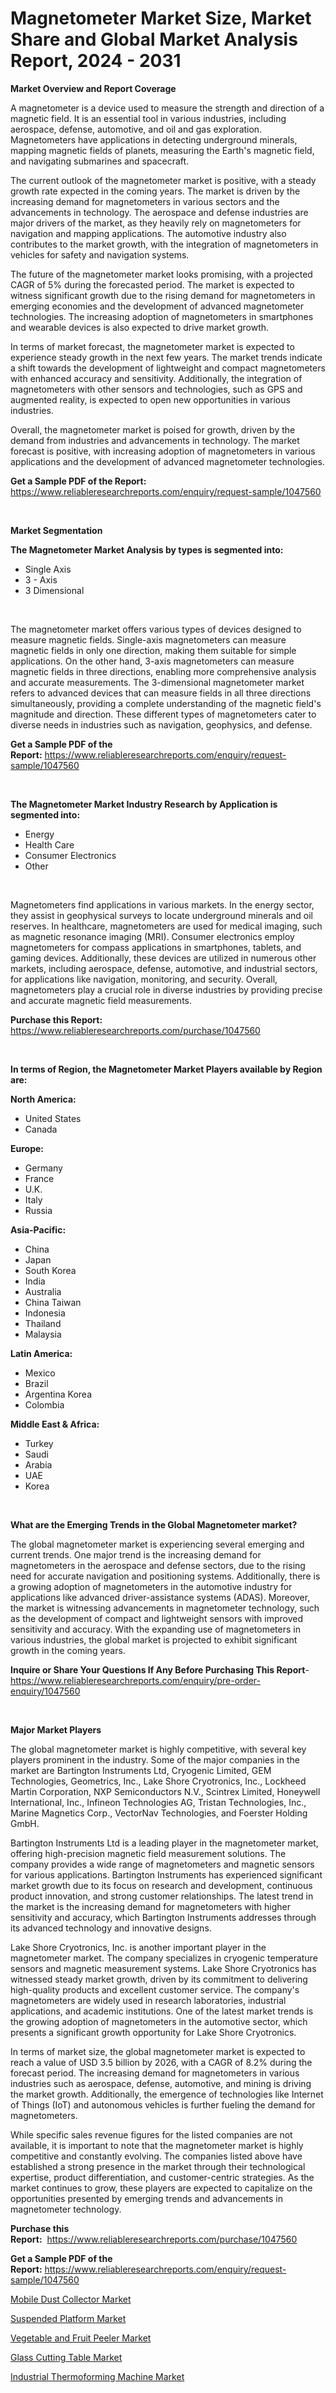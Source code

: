 <p><h1>Magnetometer Market Size, Market Share and Global Market Analysis Report, 2024 - 2031</h1></p><p><strong>Market Overview and Report Coverage</strong></p>
<p><p>A magnetometer is a device used to measure the strength and direction of a magnetic field. It is an essential tool in various industries, including aerospace, defense, automotive, and oil and gas exploration. Magnetometers have applications in detecting underground minerals, mapping magnetic fields of planets, measuring the Earth's magnetic field, and navigating submarines and spacecraft.</p><p>The current outlook of the magnetometer market is positive, with a steady growth rate expected in the coming years. The market is driven by the increasing demand for magnetometers in various sectors and the advancements in technology. The aerospace and defense industries are major drivers of the market, as they heavily rely on magnetometers for navigation and mapping applications. The automotive industry also contributes to the market growth, with the integration of magnetometers in vehicles for safety and navigation systems.</p><p>The future of the magnetometer market looks promising, with a projected CAGR of 5% during the forecasted period. The market is expected to witness significant growth due to the rising demand for magnetometers in emerging economies and the development of advanced magnetometer technologies. The increasing adoption of magnetometers in smartphones and wearable devices is also expected to drive market growth.</p><p>In terms of market forecast, the magnetometer market is expected to experience steady growth in the next few years. The market trends indicate a shift towards the development of lightweight and compact magnetometers with enhanced accuracy and sensitivity. Additionally, the integration of magnetometers with other sensors and technologies, such as GPS and augmented reality, is expected to open new opportunities in various industries.</p><p>Overall, the magnetometer market is poised for growth, driven by the demand from industries and advancements in technology. The market forecast is positive, with increasing adoption of magnetometers in various applications and the development of advanced magnetometer technologies.</p></p>
<p><strong>Get a Sample PDF of the Report:</strong> <a href="https://www.reliableresearchreports.com/enquiry/request-sample/1047560">https://www.reliableresearchreports.com/enquiry/request-sample/1047560</a></p>
<p>&nbsp;</p>
<p><strong>Market Segmentation</strong></p>
<p><strong>The Magnetometer Market Analysis by types is segmented into:</strong></p>
<p><ul><li>Single Axis</li><li>3 - Axis</li><li>3 Dimensional</li></ul></p>
<p>&nbsp;</p>
<p><p>The magnetometer market offers various types of devices designed to measure magnetic fields. Single-axis magnetometers can measure magnetic fields in only one direction, making them suitable for simple applications. On the other hand, 3-axis magnetometers can measure magnetic fields in three directions, enabling more comprehensive analysis and accurate measurements. The 3-dimensional magnetometer market refers to advanced devices that can measure fields in all three directions simultaneously, providing a complete understanding of the magnetic field's magnitude and direction. These different types of magnetometers cater to diverse needs in industries such as navigation, geophysics, and defense.</p></p>
<p><strong>Get a Sample PDF of the Report:</strong>&nbsp;<a href="https://www.reliableresearchreports.com/enquiry/request-sample/1047560">https://www.reliableresearchreports.com/enquiry/request-sample/1047560</a></p>
<p>&nbsp;</p>
<p><strong>The Magnetometer Market Industry Research by Application is segmented into:</strong></p>
<p><ul><li>Energy</li><li>Health Care</li><li>Consumer Electronics</li><li>Other</li></ul></p>
<p>&nbsp;</p>
<p><p>Magnetometers find applications in various markets. In the energy sector, they assist in geophysical surveys to locate underground minerals and oil reserves. In healthcare, magnetometers are used for medical imaging, such as magnetic resonance imaging (MRI). Consumer electronics employ magnetometers for compass applications in smartphones, tablets, and gaming devices. Additionally, these devices are utilized in numerous other markets, including aerospace, defense, automotive, and industrial sectors, for applications like navigation, monitoring, and security. Overall, magnetometers play a crucial role in diverse industries by providing precise and accurate magnetic field measurements.</p></p>
<p><strong>Purchase this Report:</strong>&nbsp; <a href="https://www.reliableresearchreports.com/purchase/1047560">https://www.reliableresearchreports.com/purchase/1047560</a></p>
<p>&nbsp;</p>
<p><strong>In terms of Region, the Magnetometer Market Players available by Region are:</strong></p>
<p>
    <p> <strong> North America: </strong>
        <ul>
            <li>United States</li>
            <li>Canada</li>
        </ul>
        </p> 
    <p> <strong> Europe: </strong>
        <ul>
            <li>Germany</li>
            <li>France</li>
            <li>U.K.</li>
            <li>Italy</li>
            <li>Russia</li>
        </ul>
        </p> 
    <p> <strong> Asia-Pacific: </strong>
        <ul>
            <li>China</li>
            <li>Japan</li>
            <li>South Korea</li>
            <li>India</li>
            <li>Australia</li>
            <li>China Taiwan</li>
            <li>Indonesia</li>
            <li>Thailand</li>
            <li>Malaysia</li>
        </ul>
        </p> 
    <p> <strong> Latin America: </strong>
        <ul>
            <li>Mexico</li>
            <li>Brazil</li>
            <li>Argentina Korea</li>
            <li>Colombia</li>
        </ul>
        </p> 
    <p> <strong> Middle East & Africa: </strong>
        <ul>
            <li>Turkey</li>
            <li>Saudi</li>
            <li>Arabia</li>
            <li>UAE</li>
            <li>Korea</li>
        </ul>
    </p>
    </p>
<p>&nbsp;</p>
<p><strong>What are the Emerging Trends in the Global Magnetometer market?</strong></p>
<p><p>The global magnetometer market is experiencing several emerging and current trends. One major trend is the increasing demand for magnetometers in the aerospace and defense sectors, due to the rising need for accurate navigation and positioning systems. Additionally, there is a growing adoption of magnetometers in the automotive industry for applications like advanced driver-assistance systems (ADAS). Moreover, the market is witnessing advancements in magnetometer technology, such as the development of compact and lightweight sensors with improved sensitivity and accuracy. With the expanding use of magnetometers in various industries, the global market is projected to exhibit significant growth in the coming years.</p></p>
<p><strong>Inquire or Share Your Questions If Any Before Purchasing This Report</strong>- <a href="https://www.reliableresearchreports.com/enquiry/pre-order-enquiry/1047560">https://www.reliableresearchreports.com/enquiry/pre-order-enquiry/1047560</a></p>
<p>&nbsp;</p>
<p><strong>Major Market Players</strong></p>
<p><p>The global magnetometer market is highly competitive, with several key players prominent in the industry. Some of the major companies in the market are Bartington Instruments Ltd, Cryogenic Limited, GEM Technologies, Geometrics, Inc., Lake Shore Cryotronics, Inc., Lockheed Martin Corporation, NXP Semiconductors N.V., Scintrex Limited, Honeywell International, Inc., Infineon Technologies AG, Tristan Technologies, Inc., Marine Magnetics Corp., VectorNav Technologies, and Foerster Holding GmbH.</p><p>Bartington Instruments Ltd is a leading player in the magnetometer market, offering high-precision magnetic field measurement solutions. The company provides a wide range of magnetometers and magnetic sensors for various applications. Bartington Instruments has experienced significant market growth due to its focus on research and development, continuous product innovation, and strong customer relationships. The latest trend in the market is the increasing demand for magnetometers with higher sensitivity and accuracy, which Bartington Instruments addresses through its advanced technology and innovative designs.</p><p>Lake Shore Cryotronics, Inc. is another important player in the magnetometer market. The company specializes in cryogenic temperature sensors and magnetic measurement systems. Lake Shore Cryotronics has witnessed steady market growth, driven by its commitment to delivering high-quality products and excellent customer service. The company's magnetometers are widely used in research laboratories, industrial applications, and academic institutions. One of the latest market trends is the growing adoption of magnetometers in the automotive sector, which presents a significant growth opportunity for Lake Shore Cryotronics.</p><p>In terms of market size, the global magnetometer market is expected to reach a value of USD 3.5 billion by 2026, with a CAGR of 8.2% during the forecast period. The increasing demand for magnetometers in various industries such as aerospace, defense, automotive, and mining is driving the market growth. Additionally, the emergence of technologies like Internet of Things (IoT) and autonomous vehicles is further fueling the demand for magnetometers.</p><p>While specific sales revenue figures for the listed companies are not available, it is important to note that the magnetometer market is highly competitive and constantly evolving. The companies listed above have established a strong presence in the market through their technological expertise, product differentiation, and customer-centric strategies. As the market continues to grow, these players are expected to capitalize on the opportunities presented by emerging trends and advancements in magnetometer technology.</p></p>
<p><strong>Purchase this Report:</strong>&nbsp;&nbsp;<a href="https://www.reliableresearchreports.com/purchase/1047560">https://www.reliableresearchreports.com/purchase/1047560</a></p>
<p></p>
<p><strong>Get a Sample PDF of the Report:</strong>&nbsp;<a href="https://www.reliableresearchreports.com/enquiry/request-sample/1047560">https://www.reliableresearchreports.com/enquiry/request-sample/1047560</a></p>
<p><p><a href="https://github.com/sofyaavrova/Market-Research-Report-List-2/blob/main/mobile-dust-collector-market.md">Mobile Dust Collector Market</a></p><p><a href="https://github.com/melchekhinf/Market-Research-Report-List-2/blob/main/suspended-platform-market.md">Suspended Platform Market</a></p><p><a href="https://github.com/merzlyukov93/Market-Research-Report-List-2/blob/main/vegetable-and-fruit-peeler-market.md">Vegetable and Fruit Peeler Market</a></p><p><a href="https://github.com/sndrkn/Market-Research-Report-List-2/blob/main/glass-cutting-table-market.md">Glass Cutting Table Market</a></p><p><a href="https://github.com/kholmovskayalyudmila/Market-Research-Report-List-2/blob/main/industrial-thermoforming-machine-market.md">Industrial Thermoforming Machine Market</a></p></p>